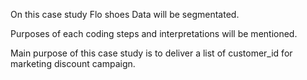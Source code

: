 On this case study Flo shoes Data will be segmentated. 

Purposes of each coding steps and interpretations will be mentioned. 

Main purpose of this case study is to deliver a list of customer_id for marketing discount campaign.
